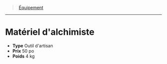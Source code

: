﻿---
!EquipmentItem
Type: Outil d'artisan
Price: 50 po
Weight: 4 kg
Id: equipment_hd.md#matériel-dalchimiste
ParentLink: equipment_hd.md#Équipement
Name: Matériel d'alchimiste
ParentName: Équipement
NameLevel: 1
Attributes: {}
---
> [Équipement](hd_equipment.md)

---

# Matériel d'alchimiste

- **Type** Outil d'artisan
- **Prix** 50 po
- **Poids** 4 kg

